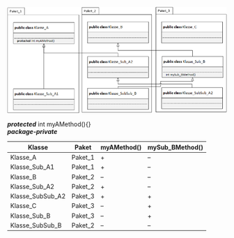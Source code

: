 ![img.png](img.png)

***protected*** int myAMethod(){}  
***package-private*** 


| Klasse              | Paket     | myAMethod() | mySub_BMethod() |
|---------------------|-----------|-------------|------------------|
| Klasse_A            | Paket_1   | +           | –                |
| Klasse_Sub_A1       | Paket_1   | +           | –                |
| Klasse_B            | Paket_2   | –           | –                |
| Klasse_Sub_A2       | Paket_2   | +           | –                |
| Klasse_SubSub_A2    | Paket_3   | +           | +                |
| Klasse_C            | Paket_3   | –           | +                |
| Klasse_Sub_B        | Paket_3   | –           | +                |
| Klasse_SubSub_B     | Paket_2   | –           | –                |
